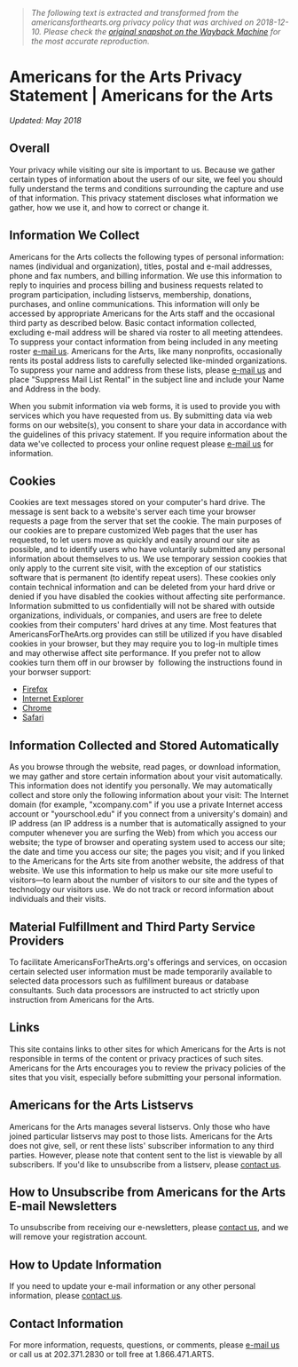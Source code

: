 > *The following text is extracted and transformed from the americansforthearts.org privacy policy that was archived on 2018-12-10. Please check the [original snapshot on the Wayback Machine](https://web.archive.org/web/20181210031044id_/https%3A//www.americansforthearts.org/node/28440) for the most accurate reproduction.*

# Americans for the Arts Privacy Statement | Americans for the Arts

_Updated: May 2018_

##  Overall

Your privacy while visiting our site is important to us. Because we gather certain types of information about the users of our site, we feel you should fully understand the terms and conditions surrounding the capture and use of that information. This privacy statement discloses what information we gather, how we use it, and how to correct or change it.

##  Information We Collect

Americans for the Arts collects the following types of personal information: names (individual and organization), titles, postal and e-mail addresses, phone and fax numbers, and billing information. We use this information to reply to inquiries and process billing and business requests related to program participation, including listservs, membership, donations, purchases, and online communications. This information will only be accessed by appropriate Americans for the Arts staff and the occasional third party as described below. Basic contact information collected, excluding e-mail address will be shared via roster to all meeting attendees. To suppress your contact information from being included in any meeting roster [e-mail us](https://web.archive.org/about-us/contact-us). Americans for the Arts, like many nonprofits, occasionally rents its postal address lists to carefully selected like-minded organizations. To suppress your name and address from these lists, please [e-mail us](https://web.archive.org/about-us/contact-us) and place "Suppress Mail List Rental" in the subject line and include your Name and Address in the body.

When you submit information via web forms, it is used to provide you with services which you have requested from us. By submitting data via web forms on our website(s), you consent to share your data in accordance with the guidelines of this privacy statement. If you require information about the data we've collected to process your online request please [e-mail us](mailto:webmaster@artsusa.org) for information.

##  Cookies

Cookies are text messages stored on your computer's hard drive. The message is sent back to a website's server each time your browser requests a page from the server that set the cookie. The main purposes of our cookies are to prepare customized Web pages that the user has requested, to let users move as quickly and easily around our site as possible, and to identify users who have voluntarily submitted any personal information about themselves to us. We use temporary session cookies that only apply to the current site visit, with the exception of our statistics software that is permanent (to identify repeat users). These cookies only contain technical information and can be deleted from your hard drive or denied if you have disabled the cookies without affecting site performance. Information submitted to us confidentially will not be shared with outside organizations, individuals, or companies, and users are free to delete cookies from their computers' hard drives at any time. Most features that AmericansForTheArts.org provides can still be utilized if you have disabled cookies in your browser, but they may require you to log-in multiple times and may otherwise affect site performance. If you prefer not to allow cookies turn them off in our browser by  following the instructions found in your borwser support:

  * [Firefox](https://support.mozilla.org/en-US/kb/enable-and-disable-cookies-website-preferences)
  * [Internet Explorer](https://support.microsoft.com/en-us/help/17442/windows-internet-explorer-delete-manage-cookies)
  * [Chrome](https://support.google.com/accounts/answer/61416?co=GENIE.Platform%3DDesktop&hl=en)
  * [Safari](https://support.apple.com/kb/ph21411?locale=en_US)



##  Information Collected and Stored Automatically

As you browse through the website, read pages, or download information, we may gather and store certain information about your visit automatically. This information does not identify you personally. We may automatically collect and store only the following information about your visit: The Internet domain (for example, "xcompany.com" if you use a private Internet access account or "yourschool.edu" if you connect from a university's domain) and IP address (an IP address is a number that is automatically assigned to your computer whenever you are surfing the Web) from which you access our website; the type of browser and operating system used to access our site; the date and time you access our site; the pages you visit; and if you linked to the Americans for the Arts site from another website, the address of that website. We use this information to help us make our site more useful to visitors—to learn about the number of visitors to our site and the types of technology our visitors use. We do not track or record information about individuals and their visits.

##  Material Fulfillment and Third Party Service Providers

To facilitate AmericansForTheArts.org's offerings and services, on occasion certain selected user information must be made temporarily available to selected data processors such as fulfillment bureaus or database consultants. Such data processors are instructed to act strictly upon instruction from Americans for the Arts.

##  Links

This site contains links to other sites for which Americans for the Arts is not responsible in terms of the content or privacy practices of such sites. Americans for the Arts encourages you to review the privacy policies of the sites that you visit, especially before submitting your personal information.

##  Americans for the Arts Listservs

Americans for the Arts manages several listservs. Only those who have joined particular listservs may post to those lists. Americans for the Arts does not give, sell, or rent these lists' subscriber information to any third parties. However, please note that content sent to the list is viewable by all subscribers. If you'd like to unsubscribe from a listserv, please [contact us](mailto:memberships@artsusa.org).

##  How to Unsubscribe from Americans for the Arts E-mail Newsletters

To unsubscribe from receiving our e-newsletters, please [contact us](mailto:webmaster@artsusa.org), and we will remove your registration account.

##  How to Update Information

If you need to update your e-mail information or any other personal information, please [contact us](mailto:webmaster@artsusa.org).

##  Contact Information

For more information, requests, questions, or comments, please [e-mail us](mailto:webmaster@artsusa.org) or call us at 202.371.2830 or toll free at 1.866.471.ARTS.

